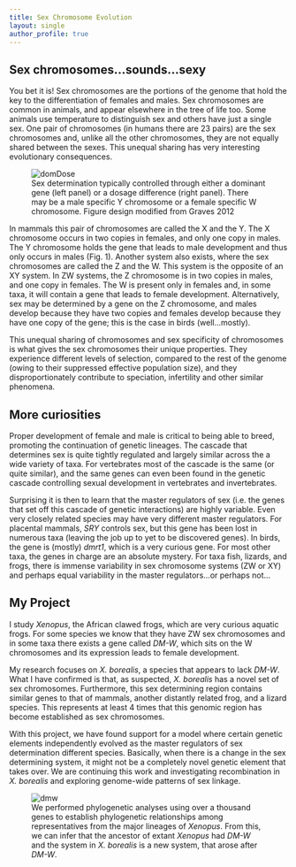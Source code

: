 ```yaml
---
title: Sex Chromosome Evolution
layout: single
author_profile: true
---
```


## Sex chromosomes...sounds...sexy

You bet it is! Sex chromosomes are the portions of the genome that hold the key to the differentiation of females and males. Sex chromosomes are common in animals, and appear elsewhere in the tree of life too. Some animals use temperature to distinguish sex and others have just a single sex. One pair of chromosomes (in humans there are 23 pairs) are the sex chromosomes and, unlike all the other chromosomes, they are not equally shared between the sexes. This unequal sharing has very interesting evolutionary consequences.

<figure>
<img src="{{'/assets/img/sex_chr_page/SexChr_domDose.jpg' | prepend: site.baseurl }}" alt="domDose">
<figcaption>Sex determination typically controlled through either a dominant gene (left panel) or a dosage difference (right panel). There may be a male specific Y chromosome or a female specific W chromosome. Figure design modified from Graves 2012</figcaption>
</figure>

In mammals this pair of chromosomes are called the X and the Y. The X chromosome occurs in two copies in females, and only one copy in males. The Y chromosome holds the gene that leads to male development and thus only occurs in males (Fig. 1). Another system also exists, where the sex chromosomes are called the Z and the W. This system is the opposite of an XY system. In ZW systems, the Z chromosome is in two copies in males, and one copy in females. The W is present only in females and, in some taxa, it will contain a gene that leads to female development. Alternatively, sex may be determined by a gene on the Z chromosome, and males develop because they have two copies and females develop because they have one copy of the gene; this is the case in birds (well...mostly).

This unequal sharing of chromosomes and sex specificity of chromosomes is what gives the sex chromosomes their unique properties. They experience different levels of selection, compared to the rest of the genome (owing to their suppressed effective population size), and they disproportionately contribute to speciation, infertility and other similar phenomena.

## More curiosities
Proper development of female and male is critical to being able to breed, promoting the continuation of genetic lineages. The cascade that determines sex is quite tightly regulated and largely similar across the a wide variety of taxa. For vertebrates most of the cascade is the same (or quite similar), and the same genes can even been found in the genetic cascade controlling sexual development in vertebrates and invertebrates.

Surprising it is then to learn that the master regulators of sex (i.e. the genes that set off this cascade of genetic interactions) are highly variable. Even very closely related species may have very different master regulators. For placental mammals, *SRY* controls sex, but this gene has been lost in numerous taxa (leaving the job up to yet to be discovered genes). In birds, the gene is (mostly) *dmrt1*, which is a very curious gene. For most other taxa, the genes in charge are an absolute mystery. For taxa fish, lizards, and frogs, there is immense variability in sex chromosome systems (ZW or XY) and perhaps equal variability in the master regulators...or perhaps not...

## My Project

I study *Xenopus*, the African clawed frogs, which are very curious aquatic frogs. For some species we know that they have ZW sex chromosomes and in some taxa there exists a gene called *DM-W*, which sits on the W chromosomes and its expression leads to female development.

My research focuses on *X. borealis*, a species that appears to lack *DM-W*. What I have confirmed is that, as suspected, *X. borealis* has a novel set of sex chromosomes. Furthermore, this sex determining region contains similar genes to that of mammals, another distantly related frog, and a lizard species. This represents at least 4 times that this genomic region has become established as sex chromosomes.

With this project, we have found support for a model where certain genetic elements independently evolved as the master regulators of sex determination different species. Basically, when there is a change in the sex determining system, it might not be a completely novel genetic element that takes over. We are continuing this work and investigating recombination in *X. borealis* and exploring genome-wide patterns of sex linkage.

<figure>
<img src="{{ '/assets/img/sex_chr_page/Fig1_illustratorfont.jpg' | prepend: site.baseurl }}" alt="dmw">
<figcaption>We performed phylogenetic analyses using over a thousand genes to establish phylogenetic relationships among representatives from the major lineages of <i>Xenopus</i>. From this, we can infer that the ancestor of extant <i>Xenopus</i> had <i>DM-W</i> and the system in <i>X. borealis</i> is a new system, that arose after <i>DM-W</i>.</figcaption>
</figure>
